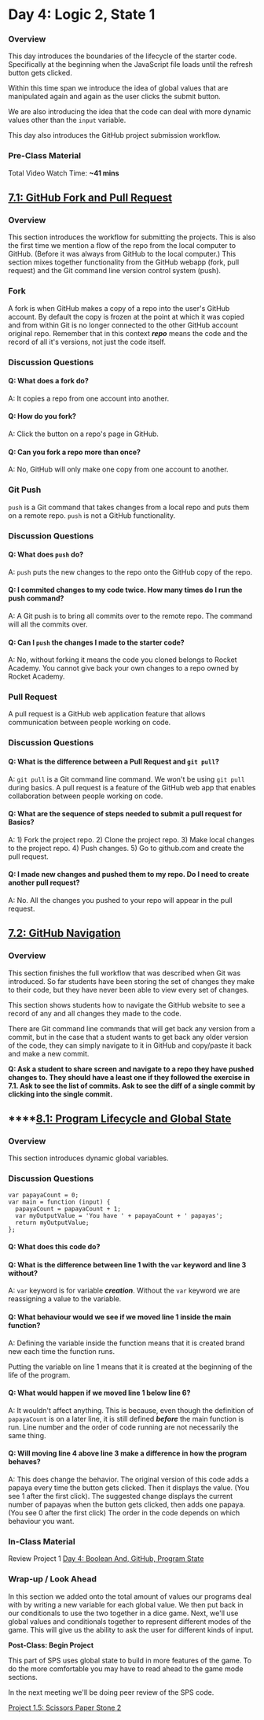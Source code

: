 # Day 4: Logic 2, State 1

### Overview

This day introduces the boundaries of the lifecycle of the starter code. Specifically at the beginning when the JavaScript file loads until the refresh button gets clicked.

Within this time span we introduce the idea of global values that are manipulated again and again as the user clicks the submit button.

We are also introducing the idea that the code can deal with more dynamic values other than the `input` variable.

This day also introduces the GitHub project submission workflow.

### Pre-Class Material

Total Video Watch Time: **~41 mins**

## [7.1: GitHub Fork and Pull Request](../7-github/7.1-github-fork-and-pull-request.md)

### Overview

This section introduces the workflow for submitting the projects. This is also the first time we mention a flow of the repo from the local computer to GitHub. \(Before it was always from GitHub to the local computer.\) This section mixes together functionality from the GitHub webapp \(fork, pull request\) and the Git command line version control system \(push\).

### Fork

A fork is when GitHub makes a copy of a repo into the user's GitHub account. By default the copy is frozen at the point at which it was copied and from within Git is no longer connected to the other GitHub account  original repo. Remember that in this context _**repo**_ means the code and the record of all it's versions, not just the code itself.

### Discussion Questions

#### Q: What does a fork do?

A: It copies a repo from one account into another.

#### Q: How do you fork?

A: Click the button on a repo's page in GitHub.

#### Q: Can you fork a repo more than once?

A: No, GitHub will only make one copy from one account to another.

### Git Push

`push` is a Git command that takes changes from a local repo and puts them on a remote repo. `push` is not a GitHub functionality.

### Discussion Questions

#### Q: What does `push` do?

A: `push` puts the new changes to the repo onto the GitHub copy of the repo.

#### Q: I commited changes to my code twice. How many times do I run the push command?

A: A Git push is to bring all commits over to the remote repo. The command will all the commits over.

#### Q: Can I `push` the changes I made to the starter code?

A: No, without forking it means the code you cloned belongs to Rocket Academy. You cannot give back your own changes to a repo owned by Rocket Academy.

### Pull Request

A pull request is a GitHub web application feature that allows communication between people working on code.

### Discussion Questions

#### Q: What is the difference between a Pull Request and `git pull`?

A: `git pull` is a Git command line command. We won't be using `git pull` during basics. A pull request is a feature of the GitHub web app that enables collaboration between people working on code. 

#### Q: What are the sequence of steps needed to submit a pull request for Basics?

A: 1\) Fork the project repo. 2\) Clone the project repo. 3\) Make local changes to the project repo. 4\) Push changes. 5\) Go to github.com and create the pull request.

#### Q: I made new changes and pushed them to my repo. Do I need to create another pull request?

A: No. All the changes you pushed to your repo will appear in the pull request.

## [7.2: GitHub Navigation](../7-github/7.2-github-repo-browsing.md)

### Overview

This section finishes the full workflow that was described when Git was introduced. So far students have been storing the set of changes they make to their code, but they have never been able to view every set of changes.

This section shows students how to navigate the GitHub website to  see a record of any and all changes they made to the code.

There are Git command line commands that will get back any version from a commit, but in the case that a student wants to get back any older version of the code, they can simply navigate to it in GitHub and copy/paste it back and make a new commit.

**Q: Ask a student to share screen and navigate to a repo they have pushed changes to. They should have a least one if they followed the exercise in 7.1. Ask to see the list of commits. Ask to see the diff of a single commit by clicking into the single commit.** 

## \*\*\*\*[8.1: Program Lifecycle and Global State](../8-managing-state-and-input-validation/8.1-program-lifecycle-and-state.md)

### Overview

This section introduces dynamic global variables.

### Discussion Questions

```text
var papayaCount = 0;
var main = function (input) {
  papayaCount = papayaCount + 1;
  var myOutputValue = 'You have ' + papayaCount + ' papayas';
  return myOutputValue;
};
```

#### Q: What does this code do?

#### Q: What is the difference between line 1 with the `var` keyword and line 3 without?

A: `var` keyword is for variable _**creation**_. Without the `var` keyword we are reassigning a value to the variable.

#### Q: What behaviour would we see if we moved line 1 inside the main function?

A: Defining the variable inside the function means that it is created brand new each time the function runs.

Putting the variable on line 1 means that it is created at the beginning of the life of the program.

#### Q: What would happen if we moved line 1 below line 6?

A: It wouldn't affect anything. This is because, even though the definition of `papayaCount` is on a later line, it is still defined _**before**_ the main function is run. Line number and the order of code running are not necessarily the same thing.

#### Q: Will moving line 4 above line 3 make a difference in how the program behaves?

A: This does change the behavior. The original version of this code adds a papaya every time the button gets clicked. Then it displays the value. \(You see 1 after the first click\). The suggested change displays the current number of papayas when the button gets clicked, then adds one papaya. \(You see 0 after the first click\) The order in the code depends on which behaviour you want.

### In-Class Material

Review Project 1 [Day 4: Boolean And, GitHub, Program State](../in-class-exercises/day-4-boolean-and-program-state.md)

### **Wrap-up / Look Ahead**

In this section we added onto the total amount of values our programs deal with by writing a new variable for each global value. We then put back in our conditionals to use the two together in a dice game. Next, we'll use global values and conditionals together to represent different modes of the game. This will give us the ability to ask the user for different kinds of input. 

**Post-Class: Begin Project**

This part of SPS uses global state to build in more features of the game. To do the more comfortable you may have to read ahead to the game mode sections.

In the next meeting we'll be doing peer review of the SPS code.

[Project 1.5: Scissors Paper Stone 2](../projects/project-1-scissors-paper-stone/project-1-scissors-paper-stone-part-2.md)

